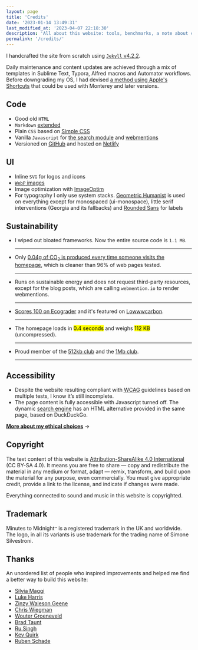 ```yaml
---
layout: page
title: 'Credits'
date: '2023-01-14 13:49:31'
last_modified_at: '2023-04-07 22:18:30'
description: 'All about this website: tools, benchmarks, a note about copyright and a thank you to people that inspired me.'
permalink: '/credits/'
---
```

I handcrafted the site from scratch using [`Jekyll` v4.2.2](https://jekyllrb.com/).

Daily maintenance and content updates are achieved through a mix of templates in Sublime Text, Typora, Alfred macros and Automator workflows. Before downgrading my OS, I had devised [a method using Apple's Shortcuts](https://simonesilvestroni.com/blog/automation-for-my-blog-publishing-workflow/) that could be used with Monterey and later versions.

## Code

- Good old `HTML`
- `Markdown` [extended](https://www.markdownguide.org/extended-syntax/)
- Plain `CSS` based on [Simple CSS](https://simplecss.org)
- Vanilla `Javascript` for [the search module](https://github.com/daviddarnes/jekyll-search-js) and [webmentions](https://github.com/fluffy-critter/webmention)
- Versioned on [GitHub](https://github.com/simonesilvestroni/m2m-website) and hosted on [Netlify](https://www.netlify.com)

## UI

- Inline `SVG` for logos and icons
- [`WebP` images](https://simonesilvestroni.com/blog/implementing-webp-images-in-jekyll/)
- Image optimization with [ImageOptim](https://imageoptim.com)
- For typography I only use system stacks. [Geometric Humanist](https://github.com/system-fonts/modern-font-stacks#geometric-humanist) is used on everything except for monospaced (ui-monospace), little serif interventions (Georgia and its fallbacks) and [Rounded Sans](https://github.com/system-fonts/modern-font-stacks#rounded-sans) for labels

## Sustainability

- I wiped out bloated frameworks. Now the entire source code is `1.1 MB`.
  <hr>
- Only [0.04g of CO<sub>2</sub> is produced every time someone visits the homepage](https://www.websitecarbon.com/website/minutestomidnight-co-uk/), which is cleaner than 96% of web pages tested. 
  <hr>
- Runs on sustainable energy and does not request third-party resources, except for the blog posts, which are calling `webmention.io` to render webmentions. 
  <hr>
- [Scores 100 on Ecograder](https://ecograder.com/report/CYFdKg62wGIsfEWJoa8uLAIE) and it's featured on [Lowwwcarbon](https://lowwwcarbon.com/showcase/).
  <hr>
- The homepage loads in <mark>0.4 seconds</mark> and weighs <mark>112 KB</mark> (uncompressed). 
  <hr>
- Proud member of the [512kb club](https://512kb.club "Member of the 512kb Orange Team") and the [1Mb club](https://1mb.club/).
  <hr>

## Accessibility

- Despite the website resulting compliant with <abbr title="Web Content Accessibility Guidelines">WCAG</abbr> guidelines based on multiple tests, I know it’s still incomplete.
- The page content is fully accessible with Javascript turned off. The dynamic [search engine](/search/) has an HTML alternative provided in the same page, based on DuckDuckGo.

[**More about my ethical choices**](/manifesto/)&nbsp;→

## Copyright

The text content of this website is [Attribution-ShareAlike 4.0 International](https://creativecommons.org/licenses/by-sa/4.0/) (CC BY-SA 4.0). It means you are free to share — copy and redistribute the material in any medium or format, adapt — remix, transform, and build upon the material for any purpose, even commercially. You must give appropriate credit, provide a link to the license, and indicate if changes were made.

Everything connected to sound and music in this website is copyrighted.

## Trademark

Minutes to Midnight<small>&trade;</small> is a registered trademark in the UK and worldwide. The logo, in all its variants is use trademark for the trading name of Simone Silvestroni.

## Thanks

An unordered list of people who inspired improvements and helped me find a better way to build this website:

- [Silvia Maggi](https://silviamaggidesign.com)
- [Luke Harris](https://www.lkhrs.com)
- [Zinzy Waleson Geene](https://zinzy.website)
- [Chris Wiegman](https://chriswiegman.com)
- [Wouter Groeneveld](https://brainbaking.com)
- [Brad Taunt](https://bt.ht)
- [Ru Singh](https://rusingh.com)
- [Kev Quirk](https://kevquirk.com)
- [Ruben Schade](https://rubenerd.com/)